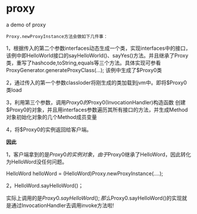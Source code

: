 # proxy
a demo of proxy 




	Proxy.newProxyInstance方法会做如下几件事：

1，根据传入的第二个参数interfaces动态生成一个类，实现interfaces中的接口，该例中即HelloWorld接口的sayHelloWorld()、sayYes()方法。并且继承了Proxy类，重写了hashcode,toString,equals等三个方法。具体实现可参看 ProxyGenerator.generateProxyClass(...); 该例中生成了$Proxy0类

2，通过传入的第一个参数classloder将刚生成的类加载到jvm中。即将$Proxy0类load

3，利用第三个参数，调用$Proxy0的$Proxy0(InvocationHandler)构造函数 创建$Proxy0的对象，并且用interfaces参数遍历其所有接口的方法，并生成Method对象初始化对象的几个Method成员变量

4，将$Proxy0的实例返回给客户端。

<b>因此</b>

1，客户端拿到的是$Proxy0的实例对象，由于$Proxy0继承了HelloWord，因此转化为HelloWord没任何问题。

HelloWord helloWord = (HelloWord)Proxy.newProxyInstance(....);

2，HelloWord.sayHelloWord()；

实际上调用的是$Proxy0.sayHelloWord();那么$Proxy0.sayHelloWord()的实现就是通过InvocationHandler去调用invoke方法啦!
